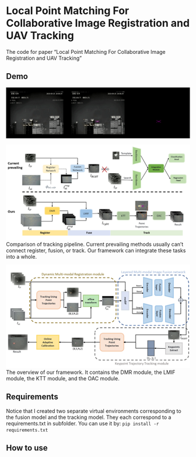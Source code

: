 # Local Point Matching For Collaborative Image Registration and UAV Tracking

The code for paper “Local Point Matching For Collaborative Image Registration and UAV Tracking”

## Demo
 ![Local Image](images/demo.gif)

 ![Local Image](images/main.jpg)
Comparison of tracking pipeline. Current prevailing methods usually can’t
connect register, fusion, or track. Our framework can integrate these tasks into a whole.


 ![Local Image](images/framework.jpg)
The overview of our framework. It contains the DMR module, the LMIF
module, the KTT module, and the OAC module.
 
## Requirements
Notice that I created two separate virtual environments corresponding to the fusion model and the tracking model.
They each correspond to a requirements.txt in subfolder.
You can use it by:
``pip install -r requirements.txt``

## How to use



